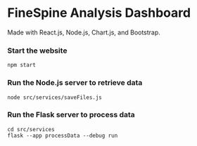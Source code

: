 # FineSpine Analysis Dashboard
Made with React.js, Node.js, Chart.js, and Bootstrap.

### Start the website
```
npm start
```

### Run the Node.js server to retrieve data
```
node src/services/saveFiles.js
```

### Run the Flask server to process data
```
cd src/services
flask --app processData --debug run
```
